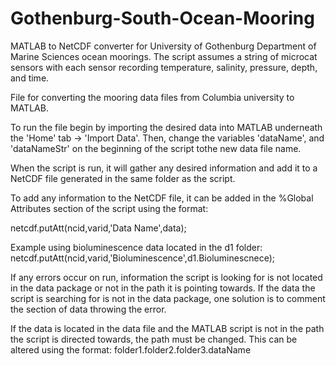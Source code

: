 # Gothenburg-South-Ocean-Mooring
MATLAB to NetCDF converter for University of Gothenburg Department of Marine Sciences ocean moorings. 
The script assumes a string of microcat sensors with each sensor recording temperature, salinity, pressure, depth, and time.

File for converting the mooring data files from Columbia university to MATLAB.

To run the file begin by importing the desired data into MATLAB underneath the 'Home' tab -> 'Import Data'.
Then, change the variables 'dataName', and 'dataNameStr' on the beginning of the script  tothe new data file name.  

When the script is run, it will gather any desired information and add it to a NetCDF file generated in the same folder as the script.

To add any information to the NetCDF file, it can be added in the %Global Attributes section of the script using the format:

netcdf.putAtt(ncid,varid,'Data Name',data);

Example using bioluminescence data located in the d1 folder: netcdf.putAtt(ncid,varid,'Bioluminescence',d1.Bioluminescnece);

If any errors occur on run, information the script is looking for is not located in the data package or not in the path it is pointing towards. If the data the script is searching for is not in the data package, one solution is to comment the section of data throwing the error.

If the data is located in the data file and the MATLAB script is not in the path the script is directed towards, the path must be changed. This can be altered using the format: folder1.folder2.folder3.dataName

